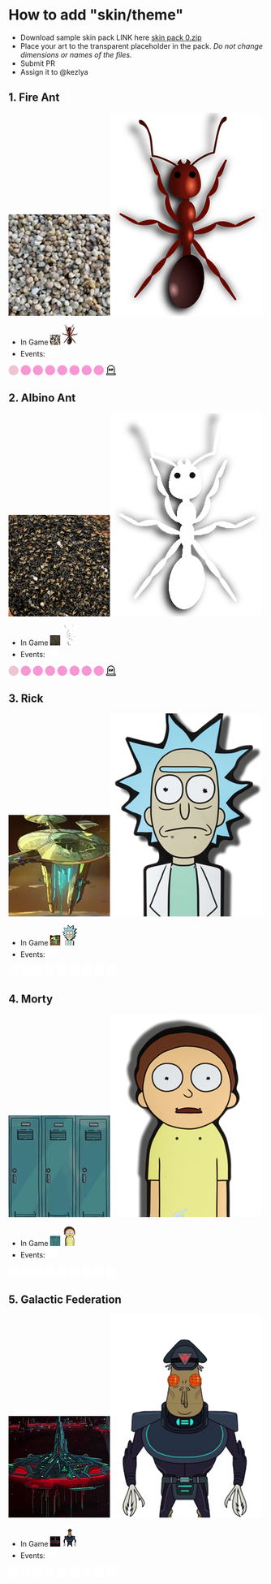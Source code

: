 # How to add "skin/theme"
- Download sample skin pack LINK here [skin pack 0.zip](./0.zip)
- Place your art to the transparent placeholder in the pack. *Do not change dimensions or names of the files.*
- Submit PR
- Assign it to @kezlya

## 1. Fire Ant

<img src="./1/hiveBig.png"><img src="./1/antBig.png">
- In Game <img src="./1/hive.png"> <img src="./1/ant.png">
- Events: <img src="./1/birth.png">
<img src="./1/noaction.png">
<img src="./1/slow.png">
<img src="./1/badmove.png">
<img src="./1/badload.png">
<img src="./1/badunload.png">
<img src="./1/badeat.png">
<img src="./1/collision.png">
<img src="./1/error.png">
<img src="./1/death.png">


## 2. Albino Ant

<img src="./2/hiveBig.png"><img src="./2/antBig.png">
- In Game <img src="./2/hive.png"> <img src="./2/ant.png">
- Events: <img src="./2/birth.png">
<img src="./2/noaction.png">
<img src="./2/slow.png">
<img src="./2/badmove.png">
<img src="./2/badload.png">
<img src="./2/badunload.png">
<img src="./2/badeat.png">
<img src="./2/collision.png">
<img src="./2/error.png">
<img src="./2/death.png">

## 3. Rick

<img src="./3/hiveBig.png"><img src="./3/antBig.png">
- In Game <img src="./3/hive.png"> <img src="./3/ant.png">
- Events: <img src="./3/birth.png">
<img src="./3/noaction.png">
<img src="./3/slow.png">
<img src="./3/badmove.png">
<img src="./3/badload.png">
<img src="./3/badunload.png">
<img src="./3/badeat.png">
<img src="./3/collision.png">
<img src="./3/error.png">
<img src="./3/death.png">

## 4. Morty

<img src="./4/hiveBig.png"><img src="./4/antBig.png">
- In Game <img src="./4/hive.png"> <img src="./4/ant.png">
- Events: <img src="./4/birth.png">
<img src="./4/noaction.png">
<img src="./4/slow.png">
<img src="./4/badmove.png">
<img src="./4/badload.png">
<img src="./4/badunload.png">
<img src="./4/badeat.png">
<img src="./4/collision.png">
<img src="./4/error.png">
<img src="./4/death.png">


## 5. Galactic Federation

<img src="./5/hiveBig.png"><img src="./5/antBig.png">
- In Game <img src="./5/hive.png"> <img src="./5/ant.png">
- Events: <img src="./5/birth.png">
<img src="./5/noaction.png">
<img src="./5/slow.png">
<img src="./5/badmove.png">
<img src="./5/badload.png">
<img src="./5/badunload.png">
<img src="./5/badeat.png">
<img src="./5/collision.png">
<img src="./5/error.png">
<img src="./5/death.png">
